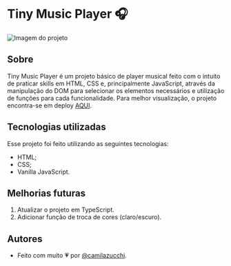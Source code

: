 # Tiny Music Player 🎧
![Imagem do projeto](https://uploaddeimagens.com.br/images/004/262/126/original/tinyMusicPlayer3.PNG?1671124679)

## Sobre
Tiny Music Player é um projeto básico de player musical feito com o intuito de praticar skills em HTML, CSS e, principalmente JavaScript, através da manipulação do DOM para selecionar os elementos necessários e utilização de funções para cada funcionalidade.
Para melhor visualização, o projeto encontra-se em deploy [AQUI](https://camilazucchi.github.io/tinyMusicPlayer/).

## Tecnologias utilizadas
Esse projeto foi feito utilizando as seguintes tecnologias:

- HTML;
- CSS;
- Vanilla JavaScript.

## Melhorias futuras

1. Atualizar o projeto em TypeScript.
2. Adicionar função de troca de cores (claro/escuro).

## Autores

- Feito com muito 💗 por [@camilazucchi](https://www.github.com/camilazucchi).
